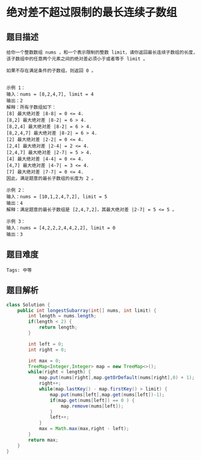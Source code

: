 # 绝对差不超过限制的最长连续子数组

## 题目描述
    给你一个整数数组 nums ，和一个表示限制的整数 limit，请你返回最长连续子数组的长度，该子数组中的任意两个元素之间的绝对差必须小于或者等于 limit 。

    如果不存在满足条件的子数组，则返回 0 。

     
    示例 1：
    输入：nums = [8,2,4,7], limit = 4
    输出：2 
    解释：所有子数组如下：
    [8] 最大绝对差 |8-8| = 0 <= 4.
    [8,2] 最大绝对差 |8-2| = 6 > 4. 
    [8,2,4] 最大绝对差 |8-2| = 6 > 4.
    [8,2,4,7] 最大绝对差 |8-2| = 6 > 4.
    [2] 最大绝对差 |2-2| = 0 <= 4.
    [2,4] 最大绝对差 |2-4| = 2 <= 4.
    [2,4,7] 最大绝对差 |2-7| = 5 > 4.
    [4] 最大绝对差 |4-4| = 0 <= 4.
    [4,7] 最大绝对差 |4-7| = 3 <= 4.
    [7] 最大绝对差 |7-7| = 0 <= 4. 
    因此，满足题意的最长子数组的长度为 2 。

    示例 2：
    输入：nums = [10,1,2,4,7,2], limit = 5
    输出：4 
    解释：满足题意的最长子数组是 [2,4,7,2]，其最大绝对差 |2-7| = 5 <= 5 。

    示例 3：
    输入：nums = [4,2,2,2,4,4,2,2], limit = 0
    输出：3


## 题目难度
    Tags: 中等

## 题目解析

```java
class Solution {
    public int longestSubarray(int[] nums, int limit) {
        int length = nums.length;
        if(length < 2) {
            return length;
        }

        int left = 0;
        int right = 0;

        int max = 0;
        TreeMap<Integer,Integer> map = new TreeMap<>();
        while(right < length) {            
            map.put(nums[right],map.getOrDefault(nums[right],0) + 1);
            right++;            
            while(map.lastKey() - map.firstKey() > limit) {
                map.put(nums[left],map.get(nums[left])-1);
                if(map.get(nums[left]) == 0 ) {
                    map.remove(nums[left]);
                }
                left++;
            }
            max = Math.max(max,right - left);
        }
        return max;
    }
}
```